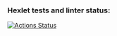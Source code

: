 ### Hexlet tests and linter status:
[![Actions Status](https://github.com/iggorbunov/docker-project-74/actions/workflows/hexlet-check.yml/badge.svg)](https://github.com/iggorbunov/docker-project-74/actions)
